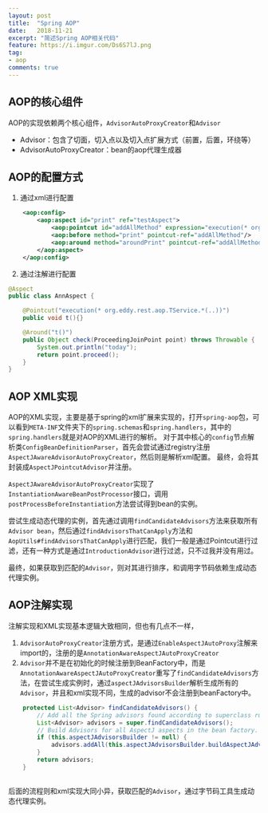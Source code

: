 ```yaml
---
layout: post
title:  "Spring AOP"
date:   2018-11-21
excerpt: "简述Spring AOP相关代码"
feature: https://i.imgur.com/Ds6S7lJ.png
tag:
- aop
comments: true
---
```


## AOP的核心组件

AOP的实现依赖两个核心组件，`AdvisorAutoProxyCreator`和`Advisor`

* Advisor：包含了切面，切入点以及切入点扩展方式（前置，后置，环绕等）
* AdvisorAutoProxyCreator：bean的aop代理生成器

## AOP的配置方式

1. 通过xml进行配置
``` xml
    <aop:config>
        <aop:aspect id="print" ref="testAspect">
            <aop:pointcut id="addAllMethod" expression="execution(* org.eddy.rest.aop.TestService.*(..))" />
            <aop:before method="print" pointcut-ref="addAllMethod"/>
            <aop:around method="aroundPrint" pointcut-ref="addAllMethod"/>
        </aop:aspect>
    </aop:config>
```

2. 通过注解进行配置
``` java
@Aspect
public class AnnAspect {

    @Pointcut("execution(* org.eddy.rest.aop.TService.*(..))")
    public void t(){}

    @Around("t()")
    public Object check(ProceedingJoinPoint point) throws Throwable {
        System.out.println("today");
        return point.proceed();
    }
}
```

## AOP XML实现

AOP的XML实现，主要是基于spring的xml扩展来实现的，打开`spring-aop`包，可以看到`META-INF`文件夹下的`spring.schemas`和`spring.handlers`，其中的`spring.handlers`就是对AOP的XML进行的解析。
对于其中核心的`config`节点解析类`ConfigBeanDefinitionParser`，首先会尝试通过registry注册`AspectJAwareAdvisorAutoProxyCreator`，然后则是解析xml配置。
最终，会将其封装成`AspectJPointcutAdvisor`并注册。

`AspectJAwareAdvisorAutoProxyCreator`实现了`InstantiationAwareBeanPostProcessor`接口，调用`postProcessBeforeInstantiation`方法尝试得到bean的实例。

尝试生成动态代理的实例，首先通过调用`findCandidateAdvisors`方法来获取所有`Advisor bean`，然后通过`findAdvisorsThatCanApply`方法和`AopUtils#findAdvisorsThatCanApply`进行匹配，我们一般是通过Pointcut进行过滤，还有一种方式是通过`IntroductionAdvisor`进行过滤，只不过我并没有用过。

最终，如果获取到匹配的`Advisor`，则对其进行排序，和调用字节码依赖生成动态代理实例。

## AOP注解实现

注解实现和XML实现基本逻辑大致相同，但也有几点不一样，
1. `AdvisorAutoProxyCreator`注册方式，是通过`EnableAspectJAutoProxy`注解来import的，注册的是`AnnotationAwareAspectJAutoProxyCreator`
2. `Advisor`并不是在初始化的时候注册到BeanFactory中，而是`AnnotationAwareAspectJAutoProxyCreator`重写了`findCandidateAdvisors`方法，在尝试生成实例时，通过`aspectJAdvisorsBuilder`解析生成所有的`Advisor`，并且和xml实现不同，生成的advisor不会注册到beanFactory中。
``` java
	protected List<Advisor> findCandidateAdvisors() {
		// Add all the Spring advisors found according to superclass rules.
		List<Advisor> advisors = super.findCandidateAdvisors();
		// Build Advisors for all AspectJ aspects in the bean factory.
		if (this.aspectJAdvisorsBuilder != null) {
			advisors.addAll(this.aspectJAdvisorsBuilder.buildAspectJAdvisors());
		}
		return advisors;
	}
	
```

后面的流程则和xml实现大同小异，获取匹配的`Advisor`，通过字节码工具生成动态代理实例。